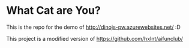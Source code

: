 # What Cat are You?

This is the repo for the demo of http://dinojs-pw.azurewebsites.net/ :D

This project is a modified version of https://github.com/hxlnt/aifunclub/ 
